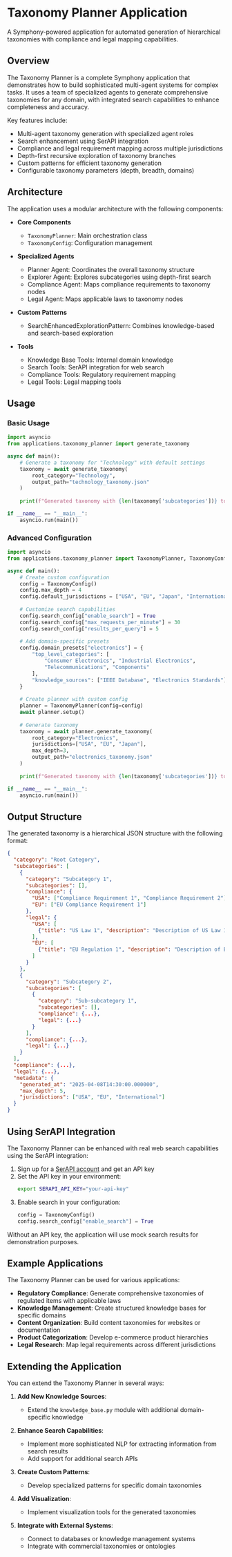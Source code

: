 # Taxonomy Planner Application

A Symphony-powered application for automated generation of hierarchical taxonomies with compliance and legal mapping capabilities.

## Overview

The Taxonomy Planner is a complete Symphony application that demonstrates how to build sophisticated multi-agent systems for complex tasks. It uses a team of specialized agents to generate comprehensive taxonomies for any domain, with integrated search capabilities to enhance completeness and accuracy.

Key features include:
- Multi-agent taxonomy generation with specialized agent roles
- Search enhancement using SerAPI integration
- Compliance and legal requirement mapping across multiple jurisdictions
- Depth-first recursive exploration of taxonomy branches
- Custom patterns for efficient taxonomy generation
- Configurable taxonomy parameters (depth, breadth, domains)

## Architecture

The application uses a modular architecture with the following components:

- **Core Components**
  - `TaxonomyPlanner`: Main orchestration class
  - `TaxonomyConfig`: Configuration management
  
- **Specialized Agents**
  - Planner Agent: Coordinates the overall taxonomy structure
  - Explorer Agent: Explores subcategories using depth-first search
  - Compliance Agent: Maps compliance requirements to taxonomy nodes
  - Legal Agent: Maps applicable laws to taxonomy nodes

- **Custom Patterns**
  - SearchEnhancedExplorationPattern: Combines knowledge-based and search-based exploration

- **Tools**
  - Knowledge Base Tools: Internal domain knowledge
  - Search Tools: SerAPI integration for web search
  - Compliance Tools: Regulatory requirement mapping
  - Legal Tools: Legal mapping tools

## Usage

### Basic Usage

```python
import asyncio
from applications.taxonomy_planner import generate_taxonomy

async def main():
    # Generate a taxonomy for "Technology" with default settings
    taxonomy = await generate_taxonomy(
        root_category="Technology",
        output_path="technology_taxonomy.json"
    )
    
    print(f"Generated taxonomy with {len(taxonomy['subcategories'])} top-level categories")

if __name__ == "__main__":
    asyncio.run(main())
```

### Advanced Configuration

```python
import asyncio
from applications.taxonomy_planner import TaxonomyPlanner, TaxonomyConfig

async def main():
    # Create custom configuration
    config = TaxonomyConfig()
    config.max_depth = 4
    config.default_jurisdictions = ["USA", "EU", "Japan", "International"]
    
    # Customize search capabilities
    config.search_config["enable_search"] = True
    config.search_config["max_requests_per_minute"] = 30
    config.search_config["results_per_query"] = 5
    
    # Add domain-specific presets
    config.domain_presets["electronics"] = {
        "top_level_categories": [
            "Consumer Electronics", "Industrial Electronics", 
            "Telecommunications", "Components"
        ],
        "knowledge_sources": ["IEEE Database", "Electronics Standards"]
    }
    
    # Create planner with custom config
    planner = TaxonomyPlanner(config=config)
    await planner.setup()
    
    # Generate taxonomy
    taxonomy = await planner.generate_taxonomy(
        root_category="Electronics",
        jurisdictions=["USA", "EU", "Japan"],
        max_depth=3,
        output_path="electronics_taxonomy.json"
    )
    
    print(f"Generated taxonomy with {len(taxonomy['subcategories'])} top-level categories")

if __name__ == "__main__":
    asyncio.run(main())
```

## Output Structure

The generated taxonomy is a hierarchical JSON structure with the following format:

```json
{
  "category": "Root Category",
  "subcategories": [
    {
      "category": "Subcategory 1",
      "subcategories": [],
      "compliance": {
        "USA": ["Compliance Requirement 1", "Compliance Requirement 2"],
        "EU": ["EU Compliance Requirement 1"]
      },
      "legal": {
        "USA": [
          {"title": "US Law 1", "description": "Description of US Law 1"}
        ],
        "EU": [
          {"title": "EU Regulation 1", "description": "Description of EU Regulation 1"}
        ]
      }
    },
    {
      "category": "Subcategory 2",
      "subcategories": [
        {
          "category": "Sub-subcategory 1",
          "subcategories": [],
          "compliance": {...},
          "legal": {...}
        }
      ],
      "compliance": {...},
      "legal": {...}
    }
  ],
  "compliance": {...},
  "legal": {...},
  "metadata": {
    "generated_at": "2025-04-08T14:30:00.000000",
    "max_depth": 5,
    "jurisdictions": ["USA", "EU", "International"]
  }
}
```

## Using SerAPI Integration

The Taxonomy Planner can be enhanced with real web search capabilities using the SerAPI integration:

1. Sign up for a [SerAPI account](https://serpapi.com/) and get an API key
2. Set the API key in your environment:
   ```bash
   export SERAPI_API_KEY="your-api-key"
   ```
3. Enable search in your configuration:
   ```python
   config = TaxonomyConfig()
   config.search_config["enable_search"] = True
   ```

Without an API key, the application will use mock search results for demonstration purposes.

## Example Applications

The Taxonomy Planner can be used for various applications:

- **Regulatory Compliance**: Generate comprehensive taxonomies of regulated items with applicable laws
- **Knowledge Management**: Create structured knowledge bases for specific domains
- **Content Organization**: Build content taxonomies for websites or documentation
- **Product Categorization**: Develop e-commerce product hierarchies
- **Legal Research**: Map legal requirements across different jurisdictions

## Extending the Application

You can extend the Taxonomy Planner in several ways:

1. **Add New Knowledge Sources**:
   - Extend the `knowledge_base.py` module with additional domain-specific knowledge

2. **Enhance Search Capabilities**:
   - Implement more sophisticated NLP for extracting information from search results
   - Add support for additional search APIs

3. **Create Custom Patterns**:
   - Develop specialized patterns for specific domain taxonomies

4. **Add Visualization**:
   - Implement visualization tools for the generated taxonomies

5. **Integrate with External Systems**:
   - Connect to databases or knowledge management systems
   - Integrate with commercial taxonomies or ontologies